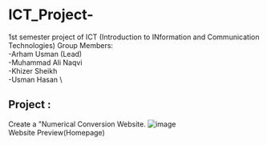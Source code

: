 # ICT_Project-
1st semester project of ICT (Introduction to INformation and Communication Technologies)
Group Members:\
-Arham Usman (Lead)\
-Muhammad Ali Naqvi\
-Khizer Sheikh\
-Usman Hasan \

## Project :
Create a "Numerical Conversion Website. 
![image](https://github.com/user-attachments/assets/f18622bd-dbd5-4578-9710-3ab6463c2cc7)\
Website Preview(Homepage)

